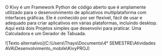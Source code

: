 O Kivy é um Framework Python de código aberto que é amplamente utilizado para o desenvolvimento de aplicativos multiplataforma com interfaces gráficas. 
Ele é conhecido por ser flexível, fácil de usar e adequado para criar aplicativos em várias plataformas, incluindo desktop.
Aqui está dois Projetos simples que desenvolvi para praticar. Uma Calculadora e um Gerador de Tabuada. 

![Texto alternativo](C:\Users\Thays\Documents\4° SEMESTRE\Atividades AVA\Desenvolvimento_mobile\KivyPROJ)
